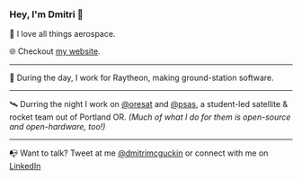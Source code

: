 ### Hey, I'm Dmitri 👋

🚀 I love all things aerospace.

🌐 Checkout [my website](http://dmitrimcguckin.com).

***

📡 During the day, I work for Raytheon, making ground-station software.

***

🛰️ Durring the night I work on [@oresat](https://github.com/oresat) and [@psas](https://github.com/psas), a student-led satellite & rocket team out of Portland OR. *(Much of what I do for them is open-source and open-hardware, too!)*

***

📭 Want to talk? Tweet at me [@dmitrimcguckin](https://twitter.com/DmitriMcguckin) or connect with me on [LinkedIn](https://www.linkedin.com/in/dmitrimcguckin/)
